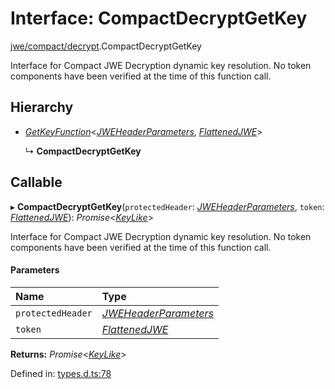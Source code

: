 # Interface: CompactDecryptGetKey

[jwe/compact/decrypt](../modules/jwe_compact_decrypt.md).CompactDecryptGetKey

Interface for Compact JWE Decryption dynamic key resolution.
No token components have been verified at the time of this function call.

## Hierarchy

- [*GetKeyFunction*](types.getkeyfunction.md)<[*JWEHeaderParameters*](types.jweheaderparameters.md), [*FlattenedJWE*](types.flattenedjwe.md)\>

  ↳ **CompactDecryptGetKey**

## Callable

▸ **CompactDecryptGetKey**(`protectedHeader`: [*JWEHeaderParameters*](types.jweheaderparameters.md), `token`: [*FlattenedJWE*](types.flattenedjwe.md)): *Promise*<[*KeyLike*](../types/types.keylike.md)\>

Interface for Compact JWE Decryption dynamic key resolution.
No token components have been verified at the time of this function call.

#### Parameters

| Name | Type |
| :------ | :------ |
| `protectedHeader` | [*JWEHeaderParameters*](types.jweheaderparameters.md) |
| `token` | [*FlattenedJWE*](types.flattenedjwe.md) |

**Returns:** *Promise*<[*KeyLike*](../types/types.keylike.md)\>

Defined in: [types.d.ts:78](https://github.com/panva/jose/blob/v3.12.0/src/types.d.ts#L78)
